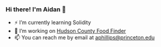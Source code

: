 

<!--
**aphil311/aphil311** is a ✨ _special_ ✨ repository because its `README.md` (this file) appears on your GitHub profile.

Here are some ideas to get you started:

- 🔭 I’m currently working on ...
- 🌱 I’m currently learning ...
- 👯 I’m looking to collaborate on ...
- 🤔 I’m looking for help with ...
- 💬 Ask me about ...
-->
### Hi there! I'm Aidan 👋
- ⚡️ I’m currently learning Solidity
- 🔨 I’m working on [Hudson County Food Finder](https://github.com/aphil311/hudson-food-finder/tree/main)
- 📫 You can reach me by email at aphillips@princeton.edu

